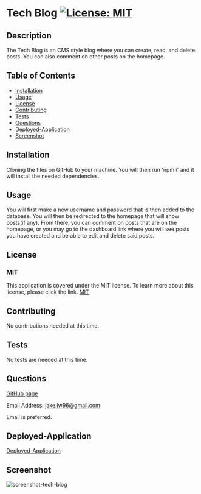 # Tech Blog [![License: MIT](https://img.shields.io/badge/License-MIT-yellow.svg)](https://opensource.org/licenses/MIT)

## Description

The Tech Blog is an CMS style blog where you can create, read, and delete posts. You can also comment on other posts on the homepage.

## Table of Contents

- [Installation](#installation)
- [Usage](#usage)
- [License](#license)
- [Contributing](#contributing)
- [Tests](#tests)
- [Questions](#questions)
- [Deployed-Application](#deployed-application)
- [Screenshot](#screenshot)

## Installation

Cloning the files on GitHub to your machine. You will then run 'npm i' and it will install the needed dependencies.

## Usage

You will first make a new username and password that is then added to the database. You will then be redirected to the homepage that will show posts(if any). From there, you can comment on posts that are on the homepage, or you may go to the dashboard link where you will see posts you have created and be able to edit and delete said posts.

## License

### MIT

This application is covered under the MIT license. To learn more about this license,
please click the link. [MIT](https://choosealicense.com/licenses/mit/)

## Contributing

No contributions needed at this time.

## Tests

No tests are needed at this time.

## Questions

[GitHub page](https://github.com/jakelw96)

Email Address: jake.lw96@gmail.com

Email is preferred.

## Deployed-Application

[Deployed-Application](https://tech-blog-jlw.herokuapp.com/)

## Screenshot

![screenshot-tech-blog](https://user-images.githubusercontent.com/78703743/122161663-53399700-ce2f-11eb-80d8-962273358b0d.jpg)
